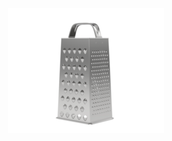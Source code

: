 <p align="center">
  <img src="cheese_grater.png" alt="cheese grater" style="max-width: 100%; height: auto;" />
</p>
